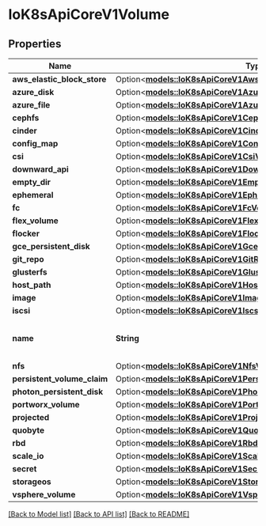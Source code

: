 # IoK8sApiCoreV1Volume

## Properties

Name | Type | Description | Notes
------------ | ------------- | ------------- | -------------
**aws_elastic_block_store** | Option<[**models::IoK8sApiCoreV1AwsElasticBlockStoreVolumeSource**](io.k8s.api.core.v1.AWSElasticBlockStoreVolumeSource.md)> |  | [optional]
**azure_disk** | Option<[**models::IoK8sApiCoreV1AzureDiskVolumeSource**](io.k8s.api.core.v1.AzureDiskVolumeSource.md)> |  | [optional]
**azure_file** | Option<[**models::IoK8sApiCoreV1AzureFileVolumeSource**](io.k8s.api.core.v1.AzureFileVolumeSource.md)> |  | [optional]
**cephfs** | Option<[**models::IoK8sApiCoreV1CephFsVolumeSource**](io.k8s.api.core.v1.CephFSVolumeSource.md)> |  | [optional]
**cinder** | Option<[**models::IoK8sApiCoreV1CinderVolumeSource**](io.k8s.api.core.v1.CinderVolumeSource.md)> |  | [optional]
**config_map** | Option<[**models::IoK8sApiCoreV1ConfigMapVolumeSource**](io.k8s.api.core.v1.ConfigMapVolumeSource.md)> |  | [optional]
**csi** | Option<[**models::IoK8sApiCoreV1CsiVolumeSource**](io.k8s.api.core.v1.CSIVolumeSource.md)> |  | [optional]
**downward_api** | Option<[**models::IoK8sApiCoreV1DownwardApiVolumeSource**](io.k8s.api.core.v1.DownwardAPIVolumeSource.md)> |  | [optional]
**empty_dir** | Option<[**models::IoK8sApiCoreV1EmptyDirVolumeSource**](io.k8s.api.core.v1.EmptyDirVolumeSource.md)> |  | [optional]
**ephemeral** | Option<[**models::IoK8sApiCoreV1EphemeralVolumeSource**](io.k8s.api.core.v1.EphemeralVolumeSource.md)> |  | [optional]
**fc** | Option<[**models::IoK8sApiCoreV1FcVolumeSource**](io.k8s.api.core.v1.FCVolumeSource.md)> |  | [optional]
**flex_volume** | Option<[**models::IoK8sApiCoreV1FlexVolumeSource**](io.k8s.api.core.v1.FlexVolumeSource.md)> |  | [optional]
**flocker** | Option<[**models::IoK8sApiCoreV1FlockerVolumeSource**](io.k8s.api.core.v1.FlockerVolumeSource.md)> |  | [optional]
**gce_persistent_disk** | Option<[**models::IoK8sApiCoreV1GcePersistentDiskVolumeSource**](io.k8s.api.core.v1.GCEPersistentDiskVolumeSource.md)> |  | [optional]
**git_repo** | Option<[**models::IoK8sApiCoreV1GitRepoVolumeSource**](io.k8s.api.core.v1.GitRepoVolumeSource.md)> |  | [optional]
**glusterfs** | Option<[**models::IoK8sApiCoreV1GlusterfsVolumeSource**](io.k8s.api.core.v1.GlusterfsVolumeSource.md)> |  | [optional]
**host_path** | Option<[**models::IoK8sApiCoreV1HostPathVolumeSource**](io.k8s.api.core.v1.HostPathVolumeSource.md)> |  | [optional]
**image** | Option<[**models::IoK8sApiCoreV1ImageVolumeSource**](io.k8s.api.core.v1.ImageVolumeSource.md)> |  | [optional]
**iscsi** | Option<[**models::IoK8sApiCoreV1IscsiVolumeSource**](io.k8s.api.core.v1.ISCSIVolumeSource.md)> |  | [optional]
**name** | **String** | name of the volume. Must be a DNS_LABEL and unique within the pod. More info: https://kubernetes.io/docs/concepts/overview/working-with-objects/names/#names | 
**nfs** | Option<[**models::IoK8sApiCoreV1NfsVolumeSource**](io.k8s.api.core.v1.NFSVolumeSource.md)> |  | [optional]
**persistent_volume_claim** | Option<[**models::IoK8sApiCoreV1PersistentVolumeClaimVolumeSource**](io.k8s.api.core.v1.PersistentVolumeClaimVolumeSource.md)> |  | [optional]
**photon_persistent_disk** | Option<[**models::IoK8sApiCoreV1PhotonPersistentDiskVolumeSource**](io.k8s.api.core.v1.PhotonPersistentDiskVolumeSource.md)> |  | [optional]
**portworx_volume** | Option<[**models::IoK8sApiCoreV1PortworxVolumeSource**](io.k8s.api.core.v1.PortworxVolumeSource.md)> |  | [optional]
**projected** | Option<[**models::IoK8sApiCoreV1ProjectedVolumeSource**](io.k8s.api.core.v1.ProjectedVolumeSource.md)> |  | [optional]
**quobyte** | Option<[**models::IoK8sApiCoreV1QuobyteVolumeSource**](io.k8s.api.core.v1.QuobyteVolumeSource.md)> |  | [optional]
**rbd** | Option<[**models::IoK8sApiCoreV1RbdVolumeSource**](io.k8s.api.core.v1.RBDVolumeSource.md)> |  | [optional]
**scale_io** | Option<[**models::IoK8sApiCoreV1ScaleIoVolumeSource**](io.k8s.api.core.v1.ScaleIOVolumeSource.md)> |  | [optional]
**secret** | Option<[**models::IoK8sApiCoreV1SecretVolumeSource**](io.k8s.api.core.v1.SecretVolumeSource.md)> |  | [optional]
**storageos** | Option<[**models::IoK8sApiCoreV1StorageOsVolumeSource**](io.k8s.api.core.v1.StorageOSVolumeSource.md)> |  | [optional]
**vsphere_volume** | Option<[**models::IoK8sApiCoreV1VsphereVirtualDiskVolumeSource**](io.k8s.api.core.v1.VsphereVirtualDiskVolumeSource.md)> |  | [optional]

[[Back to Model list]](../README.md#documentation-for-models) [[Back to API list]](../README.md#documentation-for-api-endpoints) [[Back to README]](../README.md)


